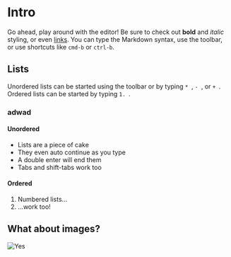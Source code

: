 # Intro

Go ahead, play around with the editor! Be sure to check out **bold** and _italic_ styling, or even [links](https://google.com). You can type the Markdown syntax, use the toolbar, or use shortcuts like `cmd-b` or `ctrl-b`.

## Lists

Unordered lists can be started using the toolbar or by typing `* `, `- `, or `+ `. Ordered lists can be started by typing `1. `.

### adwad

#### Unordered

- Lists are a piece of cake
- They even auto continue as you type
- A double enter will end them
- Tabs and shift-tabs work too

#### Ordered

1. Numbered lists...
2. ...work too!

## What about images?

![Yes](https://i.imgur.com/sZlktY7.png)
